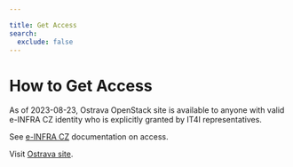 ```yaml
---

title: Get Access
search:
  exclude: false
---
```


# How to Get Access

As of 2023-08-23, Ostrava OpenStack site is available to anyone with valid e-INFRA CZ identity who is explicitly granted by IT4I representatives.


See [e-INFRA CZ](https://docs.e-infra.cz/account/access/) documentation on access.

Visit [Ostrava site](https://ostrava.openstack.cloud.e-infra.cz/).
